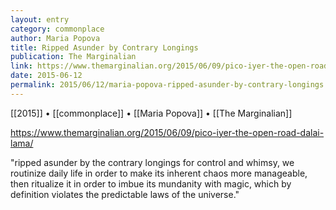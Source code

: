 ```yaml
---
layout: entry
category: commonplace
author: Maria Popova
title: Ripped Asunder by Contrary Longings
publication: The Marginalian
link: https://www.themarginalian.org/2015/06/09/pico-iyer-the-open-road-dalai-lama/
date: 2015-06-12
permalink: 2015/06/12/maria-popova-ripped-asunder-by-contrary-longings
---
```


[[2015]] • [[commonplace]] • [[Maria Popova]] • [[The Marginalian]]

https://www.themarginalian.org/2015/06/09/pico-iyer-the-open-road-dalai-lama/

"ripped asunder by the contrary longings for control and whimsy, we routinize daily life in order to make its inherent chaos more manageable, then ritualize it in order to imbue its mundanity with magic, which by definition violates the predictable laws of the universe."

